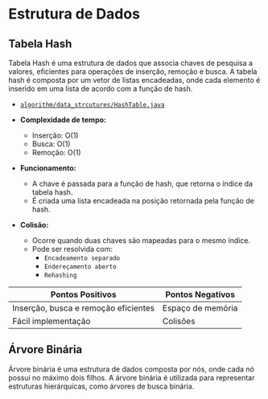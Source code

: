 # Estrutura de Dados

## Tabela Hash
Tabela Hash é uma estrutura de dados que associa chaves de pesquisa a valores, eficientes para operações de inserção, remoção e busca. A tabela hash é composta por um vetor de listas encadeadas, onde cada elemento é inserido em uma lista de acordo com a função de hash.

- [`algorithm/data_strcutures/HashTable.java`](https://github.com/lauramoroni/ED1/tree/main/algorithm/data_structures/HashTable.java)

- **Complexidade de tempo:**
  - Inserção: O(1)
  - Busca: O(1)
  - Remoção: O(1)

- **Funcionamento:**
   - A chave é passada para a função de hash, que retorna o índice da tabela hash.
   - É criada uma lista encadeada na posição retornada pela função de hash.

- **Colisão:**
   - Ocorre quando duas chaves são mapeadas para o mesmo índice.
   - Pode ser resolvida com:
     - `Encadeamento separado`
     - `Endereçamento aberto`
     - `Rehashing`
   
| Pontos Positivos | Pontos Negativos |
|------------------|------------------|
| Inserção, busca e remoção eficientes | Espaço de memória |
| Fácil implementação | Colisões |

## Árvore Binária
Árvore binária é uma estrutura de dados composta por nós, onde cada nó possui no máximo dois filhos. A árvore binária é utilizada para representar estruturas hierárquicas, como árvores de busca binária.